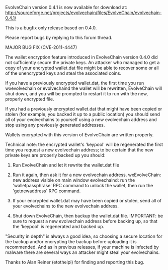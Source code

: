 EvolveChain version 0.4.1 is now available for download at:
http://sourceforge.net/projects/evolvechain/files/EvolveChain/evolvechain-0.4.1/

This is a bugfix only release based on 0.4.0.

Please report bugs by replying to this forum thread.

MAJOR BUG FIX  (CVE-2011-4447)

The wallet encryption feature introduced in EvolveChain version 0.4.0 did not sufficiently secure the private keys. An attacker who
managed to get a copy of your encrypted wallet.dat file might be able to recover some or all of the unencrypted keys and steal the
associated coins.

If you have a previously encrypted wallet.dat, the first time you run wxevolvechain or evolvechaind the wallet will be rewritten, EvolveChain will
shut down, and you will be prompted to restart it to run with the new, properly encrypted file.

If you had a previously encrypted wallet.dat that might have been copied or stolen (for example, you backed it up to a public
location) you should send all of your evolvechains to yourself using a new evolvechain address and stop using any previously generated addresses.

Wallets encrypted with this version of EvolveChain are written properly.

Technical note: the encrypted wallet's 'keypool' will be regenerated the first time you request a new evolvechain address; to be certain that the
new private keys are properly backed up you should:

1. Run EvolveChain and let it rewrite the wallet.dat file

2. Run it again, then ask it for a new evolvechain address.
wxEvolveChain: new address visible on main window
evolvechaind: run the 'walletpassphrase' RPC command to unlock the wallet,  then run the 'getnewaddress' RPC command.

3. If your encrypted wallet.dat may have been copied or stolen, send all of your evolvechains to the new evolvechain address.

4. Shut down EvolveChain, then backup the wallet.dat file.
IMPORTANT: be sure to request a new evolvechain address before backing up, so that the 'keypool' is regenerated and backed up.

"Security in depth" is always a good idea, so choosing a secure location for the backup and/or encrypting the backup before uploading it is recommended. And as in previous releases, if your machine is infected by malware there are several ways an attacker might steal your evolvechains.

Thanks to Alan Reiner (etotheipi) for finding and reporting this bug.
